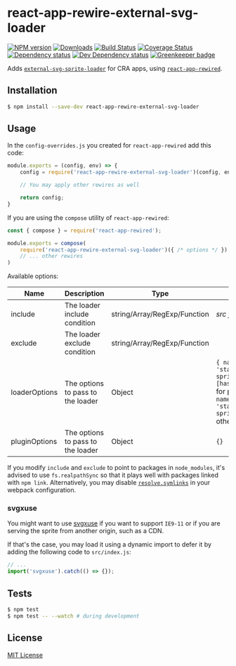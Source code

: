 # react-app-rewire-external-svg-loader

[![NPM version][npm-image]][npm-url] [![Downloads][downloads-image]][npm-url] [![Build Status][travis-image]][travis-url] [![Coverage Status][codecov-image]][codecov-url] [![Dependency status][david-dm-image]][david-dm-url] [![Dev Dependency status][david-dm-dev-image]][david-dm-dev-url] [![Greenkeeper badge][greenkeeper-image]][greenkeeper-url]

[npm-url]:https://npmjs.org/package/react-app-rewire-external-svg-loader
[npm-image]:http://img.shields.io/npm/v/react-app-rewire-external-svg-loader.svg
[downloads-image]:http://img.shields.io/npm/dm/react-app-rewire-external-svg-loader.svg
[travis-url]:https://travis-ci.org/moxystudio/react-app-rewire-external-svg-loader
[travis-image]:http://img.shields.io/travis/moxystudio/react-app-rewire-external-svg-loader/master.svg
[codecov-url]:https://codecov.io/gh/moxystudio/react-app-rewire-external-svg-loader
[codecov-image]:https://img.shields.io/codecov/c/github/moxystudio/react-app-rewire-external-svg-loader/master.svg
[david-dm-url]:https://david-dm.org/moxystudio/react-app-rewire-external-svg-loader
[david-dm-image]:https://img.shields.io/david/moxystudio/react-app-rewire-external-svg-loader.svg
[david-dm-dev-url]:https://david-dm.org/moxystudio/react-app-rewire-external-svg-loader?type=dev
[david-dm-dev-image]:https://img.shields.io/david/dev/moxystudio/react-app-rewire-external-svg-loader.svg
[greenkeeper-image]:https://badges.greenkeeper.io/moxystudio/react-app-rewire-external-svg-loader.svg
[greenkeeper-url]:https://greenkeeper.io

Adds [`external-svg-sprite-loader`](https://github.com/karify/external-svg-sprite-loader) for CRA apps, using [`react-app-rewired`](https://github.com/timarney/react-app-rewired).


## Installation

```sh
$ npm install --save-dev react-app-rewire-external-svg-loader
```


## Usage

In the `config-overrides.js` you created for `react-app-rewired` add this code:

```js
module.exports = (config, env) => {
    config = require('react-app-rewire-external-svg-loader')(config, env, { /* options */ });

    // You may apply other rewires as well

    return config;
}
```

If you are using the `compose` utility of `react-app-rewired`:

```js
const { compose } = require('react-app-rewired');

module.exports = compose(
    require('react-app-rewire-external-svg-loader')({ /* options */ })
    // ... other rewires
)
```

Available options:

| Name   | Description   | Type     | Default |
| ------ | ------------- | -------- | ------- |
| include | The loader include condition | string/Array/RegExp/Function | *src folder* |
| exclude | The loader exclude condition | string/Array/RegExp/Function | |
| loaderOptions | The options to pass to the loader | Object | `{ name: 'static/media/svg-sprite.[hash:8].svg' }` for production, `{ name: 'static/media/svg-sprite.svg' }` otherwise |
| pluginOptions | The options to pass to the loader | Object | `{}` |

If you modify `include` and `exclude` to point to packages in `node_modules`, it's advised to use `fs.realpathSync` so that it plays well with packages linked with `npm link`. Alternatively, you may disable [`resolve.symlinks`](https://webpack.js.org/configuration/resolve/#resolve-symlinks) in your webpack configuration.

### svgxuse

You might want to use [svgxuse](https://github.com/Keyamoon/svgxuse) if you want to support `IE9-11` or if you are serving the sprite from another origin, such as a CDN.

If that's the case, you may load it using a dynamic import to defer it by adding the following code to `src/index.js`:

```js
// ...
import('svgxuse').catch(() => {});
```


## Tests

```sh
$ npm test
$ npm test -- --watch # during development
```


## License

[MIT License](http://opensource.org/licenses/MIT)
